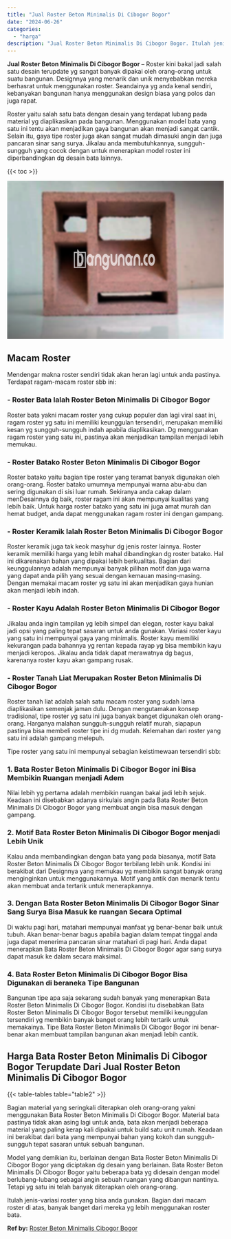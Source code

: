 ```yaml
---
title: "Jual Roster Beton Minimalis Di Cibogor Bogor"
date: "2024-06-26"
categories: 
  - "harga"
description: "Jual Roster Beton Minimalis Di Cibogor Bogor. Itulah jenis-variasi roster yang bisa anda gunakan. Bagian dari macam roster di atas, banyak banget dari mereka..."
---
```


**Jual Roster Beton Minimalis Di Cibogor Bogor** – Roster kini bakal jadi salah satu desain terupdate yg sangat banyak dipakai oleh orang-orang untuk suatu bangunan. Designnya yang menarik dan unik menyebabkan mereka berhasrat untuk menggunakan roster. Seandainya yg anda kenal sendiri, kebanyakan bangunan hanya menggunakan design biasa yang polos dan juga rapat.

Roster yaitu salah satu bata dengan desain yang terdapat lubang pada material yg diaplikasikan pada bangunan. Menggunakan model bata yang satu ini tentu akan menjadikan gaya bangunan akan menjadi sangat cantik. Selain itu, gaya tipe roster juga akan sangat mudah dimasuki angin dan juga pancaran sinar sang surya. Jikalau anda membutuhkannya, sungguh-sungguh yang cocok dengan untuk menerapkan model roster ini diperbandingkan dg desain bata lainnya.

{{< toc >}}

![Jual Roster Beton Minimalis Di Cibogor Bogor](/images/bata-roster-minimalis-04.png)

## Macam Roster

Mendengar makna roster sendiri tidak akan heran lagi untuk anda pastinya. Terdapat ragam-macam roster sbb ini:

### \- Roster Bata Ialah Roster Beton Minimalis Di Cibogor Bogor

Roster bata yakni macam roster yang cukup populer dan lagi viral saat ini, ragam roster yg satu ini memiliki keunggulan tersendiri, merupakan memiliki kesan yg sungguh-sungguh indah apabila diaplikasikan. Dg menggunakan ragam roster yang satu ini, pastinya akan menjadikan tampilan menjadi lebih memukau.

### \- Roster Batako Roster Beton Minimalis Di Cibogor Bogor

Roster batako yaitu bagian tipe roster yang teramat banyak digunakan oleh orang-orang. Roster batako umumnya mempunyai warna abu-abu dan sering digunakan di sisi luar rumah. Sekiranya anda cakap dalam menDesainnya dg baik, roster ragam ini akan mempunyai kualitas yang lebih baik. Untuk harga roster batako yang satu ini juga amat murah dan hemat budget, anda dapat menggunakan ragam roster ini dengan gampang.

### \- Roster Keramik Ialah Roster Beton Minimalis Di Cibogor Bogor

Roster keramik juga tak keok masyhur dg jenis roster lainnya. Roster keramik memiliki harga yang lebih mahal dibandingkan dg roster batako. Hal ini dikarenakan bahan yang dipakai lebih berkualitas. Bagian dari keunggulannya adalah mempunyai banyak pilihan motif dan juga warna yang dapat anda pilih yang sesuai dengan kemauan masing-masing. Dengan memakai macam roster yg satu ini akan menjadikan gaya hunian akan menjadi lebih indah.

### \- Roster Kayu Adalah Roster Beton Minimalis Di Cibogor Bogor

Jikalau anda ingin tampilan yg lebih simpel dan elegan, roster kayu bakal jadi opsi yang paling tepat sasaran untuk anda gunakan. Variasi roster kayu yang satu ini mempunyai gaya yang minimalis. Roster kayu memiliki kekurangan pada bahannya yg rentan kepada rayap yg bisa membikin kayu menjadi keropos. Jikalau anda tidak dapat merawatnya dg bagus, karenanya roster kayu akan gampang rusak.

### \- Roster Tanah Liat Merupakan Roster Beton Minimalis Di Cibogor Bogor

Roster tanah liat adalah salah satu macam roster yang sudah lama diaplikasikan semenjak jaman dulu. Dengan mengutamakan konsep tradisional, tipe roster yg satu ini juga banyak banget digunakan oleh orang-orang. Harganya malahan sungguh-sungguh relatif murah, siapapun pastinya bisa membeli roster tipe ini dg mudah. Kelemahan dari roster yang satu ini adalah gampang melepuh.

Tipe roster yang satu ini mempunyai sebagian keistimewaan tersendiri sbb:

### 1\. Bata Roster Beton Minimalis Di Cibogor Bogor ini Bisa Membikin Ruangan menjadi Adem

Nilai lebih yg pertama adalah membikin ruangan bakal jadi lebih sejuk. Keadaan ini disebabkan adanya sirkulais angin pada Bata Roster Beton Minimalis Di Cibogor Bogor yang membuat angin bisa masuk dengan gampang.

### 2\. Motif Bata Roster Beton Minimalis Di Cibogor Bogor menjadi Lebih Unik

Kalau anda membandingkan dengan bata yang pada biasanya, motif Bata Roster Beton Minimalis Di Cibogor Bogor terbilang lebih unik. Kondisi ini berakibat dari Designnya yang memukau yg membikin sangat banyak orang menginginkan untuk menggunakannya. Motif yang antik dan menarik tentu akan membuat anda tertarik untuk menerapkannya.

### 3\. Dengan Bata Roster Beton Minimalis Di Cibogor Bogor Sinar Sang Surya Bisa Masuk ke ruangan Secara Optimal

Di waktu pagi hari, matahari mempunyai manfaat yg benar-benar baik untuk tubuh. Akan benar-benar bagus apabila bagian dalam tempat tinggal anda juga dapat menerima pancaran sinar matahari di pagi hari. Anda dapat menerapkan Bata Roster Beton Minimalis Di Cibogor Bogor agar sang surya dapat masuk ke dalam secara maksimal.

### 4\. Bata Roster Beton Minimalis Di Cibogor Bogor Bisa Digunakan di beraneka Tipe Bangunan

Bangunan tipe apa saja sekarang sudah banyak yang menerapkan Bata Roster Beton Minimalis Di Cibogor Bogor. Kondisi itu disebabkan Bata Roster Beton Minimalis Di Cibogor Bogor tersebut memiliki keunggulan tersendiri yg membikin banyak banget orang lebih tertarik untuk memakainya. Tipe Bata Roster Beton Minimalis Di Cibogor Bogor ini benar-benar akan membuat tampilan bangunan akan menjadi lebih cantik.

## Harga Bata Roster Beton Minimalis Di Cibogor Bogor Terupdate Dari Jual Roster Beton Minimalis Di Cibogor Bogor

{{< table-tables table="table2" >}}

Bagian material yang seringkali diterapkan oleh orang-orang yakni menggunakan Bata Roster Beton Minimalis Di Cibogor Bogor. Material bata pastinya tidak akan asing lagi untuk anda, bata akan menjadi beberapa material yang paling kerap kali dipakai untuk build satu unit rumah. Keadaan ini berakibat dari bata yang mempunyai bahan yang kokoh dan sungguh-sungguh tepat sasaran untuk sebuah bangunan.

Model yang demikian itu, berlainan dengan Bata Roster Beton Minimalis Di Cibogor Bogor yang diciptakan dg desain yang berlainan. Bata Roster Beton Minimalis Di Cibogor Bogor yaitu beberapa bata yg didesain dengan model berlubang-lubang sebagai angin sebuah ruangan yang dibangun nantinya. Tetapi yg satu ini telah banyak diterapkan oleh orang-orang.

Itulah jenis-variasi roster yang bisa anda gunakan. Bagian dari macam roster di atas, banyak banget dari mereka yg lebih menggunakan roster bata.

**Ref by:** [Roster Beton Minimalis Cibogor Bogor](https://id.wikipedia.org/wiki/Roster)
